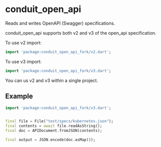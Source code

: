 # conduit_open_api

Reads and writes OpenAPI (Swagger) specifications.

conduit_open_api supports both v2 and v3 of the open_api specification.

To use v2 import:

```dart
import 'package:conduit_open_api_fork/v2.dart';
```

To use v3 import:

```dart
import 'package:conduit_open_api_fork/v3.dart';
```

You can us v2 and v3 within a single project.


Example
---

```dart
import 'package:conduit_open_api_fork/v3.dart';


final file = File("test/specs/kubernetes.json");
final contents = await file.readAsString();
final doc = APIDocument.fromJSON(contents);

final output = JSON.encode(doc.asMap());
```

